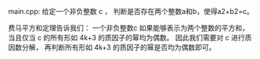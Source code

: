 main.cpp:
给定一个非负整数 c ，
判断是否存在两个整数a和b，使得a2+b2=c。

费马平方和定理告诉我们：
一个非负整数c
如果能够表示为两个整数的平方和，
当且仅当 c 的所有形如 4k+3 的质因子的幂均为偶数。
因此我们需要对 c 进行质因数分解，
再判断所有形如 4k+3 的质因子的幂是否均为偶数即可。


